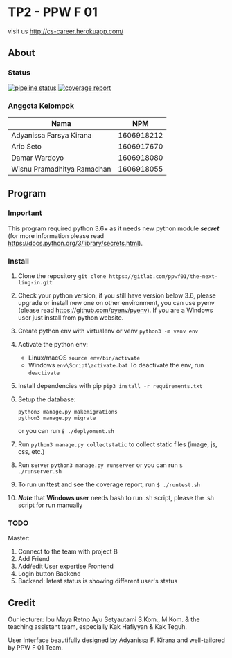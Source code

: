 # TP2 - PPW F 01

visit us http://cs-career.herokuapp.com/

## About

### Status
[![pipeline status](https://gitlab.com/ppwf01/the-next-ling-in/badges/master/pipeline.svg)](https://gitlab.com/ppwf01/ling-in/commits/master)
[![coverage report](https://gitlab.com/ppwf01/the-next-ling-in/badges/master/coverage.svg)](https://gitlab.com/ppwf01/ling-in/commits/master)

### Anggota Kelompok
|   Nama                     | NPM        |
|----------------------------|------------|
| Adyanissa Farsya Kirana    | 1606918212 |
| Ario Seto                  | 1606917670 |
| Damar Wardoyo              | 1606918080 |
| Wisnu Pramadhitya Ramadhan | 1606918055 |

## Program

### Important
This program required python 3.6+ as it needs new python module _**secret**_ (for more information please 
read https://docs.python.org/3/library/secrets.html).

### Install
1. Clone the repository ```git clone https://gitlab.com/ppwf01/the-next-ling-in.git```
2. Check your python version, if you still have version below 3.6, please upgrade or install
new one on other environment, you can use pyenv (please read https://github.com/pyenv/pyenv). 
If you are a Windows user just install from python website.
3. Create python env with virtualenv or venv ```python3 -m venv env```
4. Activate the python env:
    - Linux/macOS ```source env/bin/activate```
    - Windows ```env\Script\activate.bat```
   To deactivate the env, run ```deactivate```
5. Install dependencies with pip ```pip3 install -r requirements.txt```
6. Setup the database: 
    
    ```
    python3 manage.py makemigrations
    python3 manage.py migrate
    ```
    
   or you can run ```$ ./deplyoment.sh```
7. Run ```python3 manage.py collectstatic``` to collect static files (image, js, css, etc.)
8. Run server ```python3 manage.py runserver``` or you can run ```$ ./runserver.sh```
9. To run unittest and see the coverage report, run ```$ ./runtest.sh```
10. _**Note**_ that **Windows user** needs bash to run .sh script, please the .sh script for run manually

### TODO
Master:
1. Connect to the team with project B
2. Add Friend
3. Add/edit User expertise
Frontend
1. Login button
Backend
1. Backend: latest status is showing different user's status
      
## Credit
Our lecturer: Ibu Maya Retno Ayu Setyautami S.Kom., M.Kom.
& the teaching assistant team, especially Kak Hafiyyan & Kak Teguh.

User Interface beautifully designed by Adyanissa F. Kirana and well-tailored by PPW F 01 Team.
